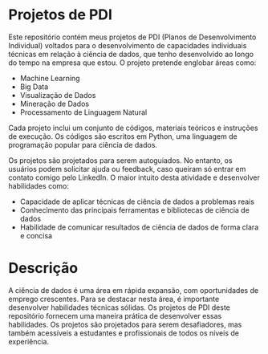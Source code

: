 # Projetos de PDI

Este repositório contém meus projetos de PDI (Planos de Desenvolvimento Individual) voltados para o desenvolvimento de capacidades individuais técnicas em relação à ciência de dados, que tenho desenvolvido ao longo do tempo na empresa que estou. O projeto pretende englobar áreas como:

* Machine Learning
* Big Data
* Visualização de Dados
* Mineração de Dados
* Processamento de Linguagem Natural
  
Cada projeto inclui um conjunto de códigos, materiais teóricos e instruções de execução. Os códigos são escritos em Python, uma linguagem de programação popular para ciência de dados. 

Os projetos são projetados para serem autoguiados. No entanto, os usuários podem solicitar ajuda ou feedback, caso queiram só entrar em contato comigo pelo LinkedIn. O maior intuito desta atividade e desenvolver habilidades como:

* Capacidade de aplicar técnicas de ciência de dados a problemas reais
* Conhecimento das principais ferramentas e bibliotecas de ciência de dados
* Habilidade de comunicar resultados de ciência de dados de forma clara e concisa

# Descrição

A ciência de dados é uma área em rápida expansão, com oportunidades de emprego crescentes. Para se destacar nesta área, é importante desenvolver habilidades técnicas sólidas.
Os projetos de PDI deste repositório fornecem uma maneira prática de desenvolver essas habilidades. Os projetos são projetados para serem desafiadores, mas também acessíveis a estudantes e profissionais de todos os níveis de experiência.
